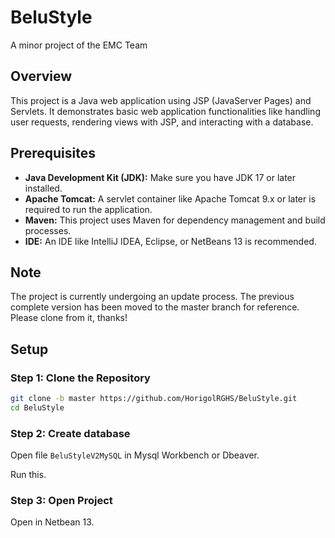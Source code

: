 # BeluStyle
A minor project of the EMC Team

## Overview
This project is a Java web application using JSP (JavaServer Pages) and Servlets. It demonstrates basic web application functionalities like handling user requests, rendering views with JSP, and interacting with a database. 

## Prerequisites
- **Java Development Kit (JDK):** Make sure you have JDK 17 or later installed.
- **Apache Tomcat:** A servlet container like Apache Tomcat 9.x or later is required to run the application.
- **Maven:** This project uses Maven for dependency management and build processes.
- **IDE:** An IDE like IntelliJ IDEA, Eclipse, or NetBeans 13 is recommended.

## Note
The project is currently undergoing an update process. The previous complete version has been moved to the master branch for reference. Please clone from it, thanks!

## Setup

### Step 1: Clone the Repository
```bash
git clone -b master https://github.com/HorigolRGHS/BeluStyle.git
cd BeluStyle
```
### Step 2: Create database
Open file `BeluStyleV2MySQL` in Mysql Workbench or Dbeaver.

Run this.
### Step 3: Open Project
Open in Netbean 13.


